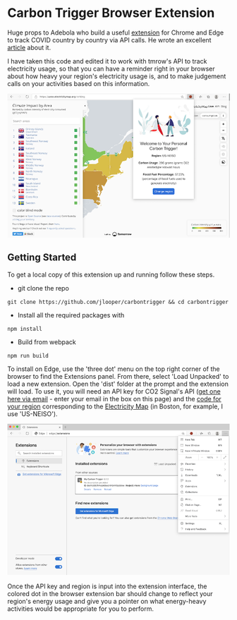 # Carbon Trigger Browser Extension

Huge props to Adebola who build a useful [extension](https://github.com/onedebos/covtension) for Chrome and Edge to track COVID country by country via API calls. He wrote an excellent [article](https://blog.adebola.dev/how-to-build-a-chrome-extension-that-makes-api-calls/) about it.

I have taken this code and edited it to work with tmrow's API to track electricity usage, so that you can have a reminder right in your browser about how heavy your region's electricity usage is, and to make judgement calls on your activities based on this information.

![extension screenshot](extension-screenshot.png)

## Getting Started

To get a local copy of this extension up and running follow these steps.

-   git clone the repo

```
git clone https://github.com/jlooper/carbontrigger && cd carbontrigger
```

-   Install all the required packages with

```
npm install
```

-   Build from webpack

```
npm run build
```

To install on Edge, use the 'three dot' menu on the top right corner of the browser to find the Extensions panel. From there, select 'Load Unpacked' to load a new extension. Open the 'dist' folder at the prompt and the extension will load. To use it, you will need an API key for CO2 Signal's API ([get one here via email](https://www.co2signal.com/) - enter your email in the box on this page) and the [code for your region](http://api.electricitymap.org/v3/zones) corresponding to the [Electricity Map](https://www.electricitymap.org/map) (in Boston, for example, I use 'US-NEISO'). 

![installing](install-on-edge.png)

Once the API key and region is input into the extension interface, the colored dot in the browser extension bar should change to reflect your region's energy usage and give you a pointer on what energy-heavy activities would be appropriate for you to perform.

